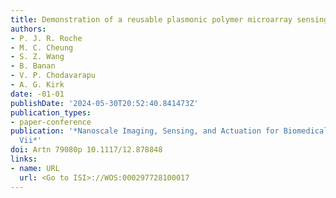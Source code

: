 ```yaml
---
title: Demonstration of a reusable plasmonic polymer microarray sensing platform
authors:
- P. J. R. Roche
- M. C. Cheung
- S. Z. Wang
- B. Banan
- V. P. Chodavarapu
- A. G. Kirk
date: -01-01
publishDate: '2024-05-30T20:52:40.841473Z'
publication_types:
- paper-conference
publication: '*Nanoscale Imaging, Sensing, and Actuation for Biomedical Applications
  Vii*'
doi: Artn 79080p 10.1117/12.878848
links:
- name: URL
  url: <Go to ISI>://WOS:000297728100017
---
```

